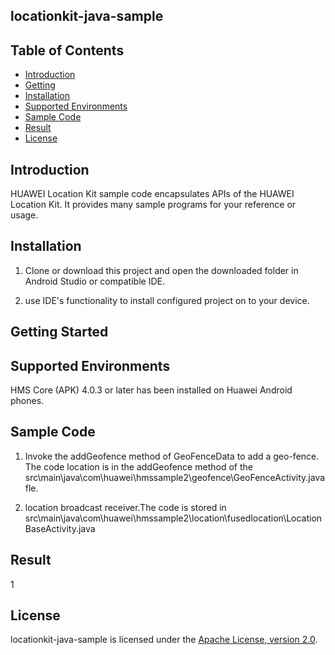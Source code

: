 ##  locationkit-java-sample


## Table of Contents

 * [Introduction](#introduction)
 * [Getting](#Getting)
 * [Installation](#installation)
 * [Supported Environments](#supported-environments)
 * [Sample Code](#sample-code)
 * [Result](#result)
 * [License](#license)
 
 
## Introduction
HUAWEI Location Kit sample code encapsulates APIs of the HUAWEI Location Kit. It provides many sample programs for your reference or usage.
   

## Installation
   
1. Clone or download this project and open the downloaded folder in Android Studio or compatible IDE.

2. use IDE's functionality to install configured project on to your device.
   
    
## Getting Started


## Supported Environments
   HMS Core (APK) 4.0.3 or later has been installed on Huawei Android phones.

## Sample Code

1. Invoke the addGeofence method of GeoFenceData to add a geo-fence. The code location is in the addGeofence method of the  src\main\java\com\huawei\hmssample2\geofence\GeoFenceActivity.java fle.
   
2. location broadcast receiver.The code is stored in src\main\java\com\huawei\hmssample2\location\fusedlocation\LocationBaseActivity.java

## Result
1

##  License
locationkit-java-sample is licensed under the [Apache License, version 2.0](http://www.apache.org/licenses/LICENSE-2.0).
